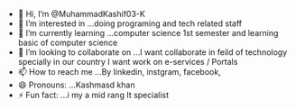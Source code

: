 - 👋 Hi, I’m @MuhammadKashif03-K
- 👀 I’m interested in ...doing programing and tech related staff
- 🌱 I’m currently learning ...computer science 1st semester and learning basic of computer science
- 💞️ I’m looking to collaborate on ...I want collaborate in feild of technology specially in our country I want work on e-services / Portals
- 📫 How to reach me ...By linkedin, instgram, facebook,
- 😄 Pronouns: ...Kashmasd khan
- ⚡ Fun fact: ...i my a mid rang It specialist

<!---
MuhammadKashif03-K/MuhammadKashif03-K is a ✨ special ✨ repository because its `README.md` (this file) appears on your GitHub profile.
You can click the Preview link to take a look at your changes.
--->
